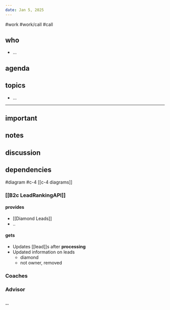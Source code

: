 ```yaml
---
date: Jan 5, 2025
---
```

#work #work/call #call

## who
- ...

## agenda


## topics
- ...

---

## important

## notes

## discussion


## dependencies
#diagram #c-4
[[c-4 diagrams]]

### [[B2c LeadRankingAPI]]

#### provides

- [[Diamond Leads]]
- ..

#### gets
- Updates [[lead]]s after **processing**
- Updated information on leads
	- diamond
	- not owner, removed

### Coaches



### Advisor


### ..



